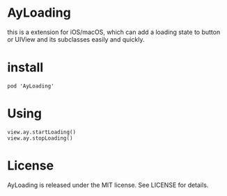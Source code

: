# AyLoading
this is a extension for iOS/macOS, which can add a loading state to button or  UIView and its subclasses easily and quickly.

# install

```
pod 'AyLoading'
```

# Using

```
view.ay.startLoading()
view.ay.stopLoading()
```

# License

AyLoading is released under the MIT license. See LICENSE for details.
